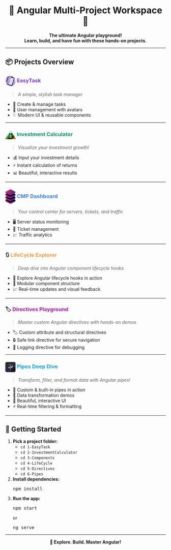 <h1 align="center">🌟 Angular Multi-Project Workspace 🚀</h1>

<p align="center">
  <b>The ultimate Angular playground!<br>Learn, build, and have fun with these hands-on projects.</b>
</p>

---

## 📦 Projects Overview

### <img src="1-EasyTask/src/assets/task-management-logo.png" width="32" style="vertical-align:middle;"/> <span style="color:#7C3AED"><b>EasyTask</b></span>

> <i>A simple, stylish task manager</i>

- 📝 Create & manage tasks
- 👤 User management with avatars
- ✨ Modern UI & reusable components

---

### <img src="2-InvestmentCalculator/public/investment-calculator-logo.png" width="32" style="vertical-align:middle;"/> <span style="color:#059669"><b>Investment Calculator</b></span>

> <i>Visualize your investment growth!</i>

- 💰 Input your investment details
- ⚡ Instant calculation of returns
- 📊 Beautiful, interactive results

---

### <img src="3-Components/public/logo.png" width="32" style="vertical-align:middle;"/> <span style="color:#3B82F6"><b>CMP Dashboard</b></span>

> <i>Your control center for servers, tickets, and traffic</i>

- 🖥️ Server status monitoring
- 🎫 Ticket management
- 📈 Traffic analytics

---

### 🔃 <span style="color:#F59E42"><b>LifeCycle Explorer</b></span>

> <i>Deep dive into Angular component lifecycle hooks</i>

- 🔬 Explore Angular lifecycle hooks in action
- 🧩 Modular component structure
- 📈 Real-time updates and visual feedback

---

### 🏷️ <span style="color:#A21CAF"><b>Directives Playground</b></span>

> <i>Master custom Angular directives with hands-on demos</i>

- 🏷️ Custom attribute and structural directives
- 🔒 Safe link directive for secure navigation
- 📝 Logging directive for debugging

---

### <img src="6-Pipes/public/temp-icon.png" width="32" style="vertical-align:middle;"/> <span style="color:#0EA5E9"><b>Pipes Deep Dive</b></span>

> <i>Transform, filter, and format data with Angular pipes!</i>

- 🧪 Custom & built-in pipes in action
- 🔢 Data transformation demos
- 🎨 Beautiful, interactive UI
- ⚡ Real-time filtering & formatting

---

## 🚀 Getting Started

1. <b>Pick a project folder:</b>
   - <code>cd 1-EasyTask</code>
   - <code>cd 2-InvestmentCalculator</code>
   - <code>cd 3-Components</code>
   - <code>cd 4-LifeCycle</code>
   - <code>cd 5-Directives</code>
   - <code>cd 6-Pipes</code>
2. <b>Install dependencies:</b>
   <pre>npm install</pre>
3. <b>Run the app:</b>
   <pre>npm start</pre>
   or
   <pre>ng serve</pre>

---

<p align="center">
  <b>🌈 Explore. Build. Master Angular!</b>
</p>
